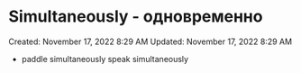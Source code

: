 # Simultaneously - одновременно

Created: November 17, 2022 8:29 AM
Updated: November 17, 2022 8:29 AM

- paddle simultaneously speak simultaneously